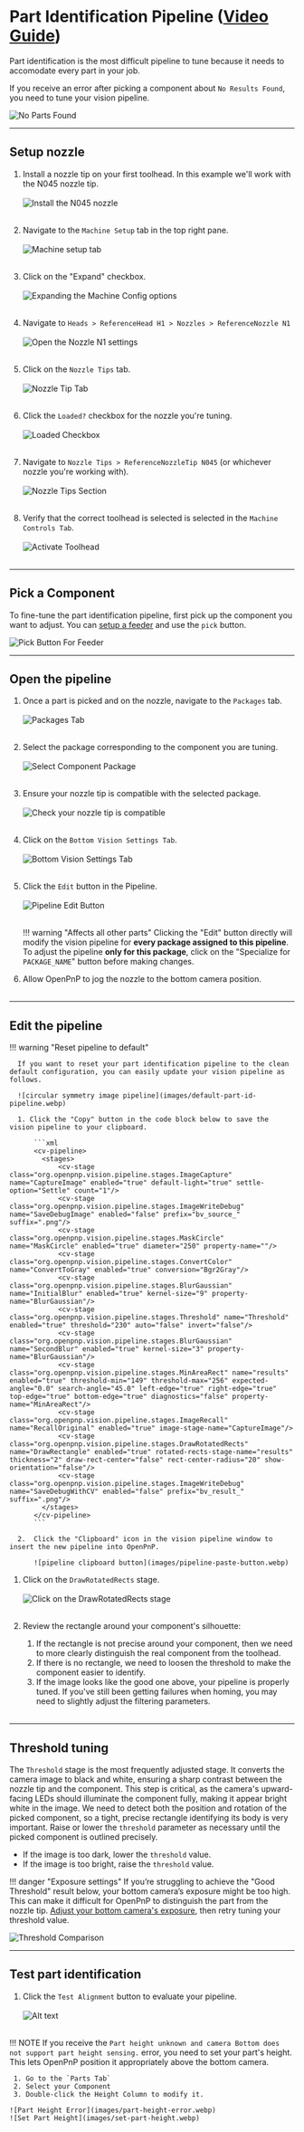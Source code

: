# Part Identification Pipeline ([Video Guide](https://youtu.be/RVMS6vJzJyU?si=rRQs_61cFfH24sVC&t=432))

Part identification is the most difficult pipeline to tune because it needs to accomodate every part in your job.

If you receive an error after picking a component about `No Results Found`, you need to tune your vision pipeline.

![No Parts Found](images/no-parts-found.webp)

---

## Setup nozzle

1. Install a nozzle tip on your first toolhead. In this example we'll work with the N045 nozzle tip.<br/><br/>
     ![Install the N045 nozzle](images/N045-nozzle-installed.webp)
<br/><br/>

2. Navigate to the `Machine Setup` tab in the top right pane.<br/><br/>
     ![Machine setup tab](images/Machine-Setup-Tab-3.webp)
<br/><br/>

3. Click on the "Expand" checkbox.<br/><br/>
     ![Expanding the Machine Config options](images/Expand-Checkbox-3.webp)
<br/><br/>

4. Navigate to `Heads > ReferenceHead H1 > Nozzles > ReferenceNozzle N1`<br/><br/>
     ![Open the Nozzle N1 settings](images/select-nozzle-N1.webp)
<br/><br/>

5. Click on the `Nozzle Tips` tab.<br/><br/>
     ![Nozzle Tip Tab](images/nozzle-tip-tab.webp)
<br/><br/>

6. Click the `Loaded?` checkbox for the nozzle you're tuning.<br/><br/>
     ![Loaded Checkbox](images/loaded-checkbox.webp)
<br/><br/>

7. Navigate to `Nozzle Tips > ReferenceNozzleTip N045` (or whichever nozzle you're working with).<br/><br/>
     ![Nozzle Tips Section](images/nozzle-tips-section.webp)
<br/><br/>

8. Verify that the correct toolhead is selected is selected in the `Machine Controls Tab`.<br/><br/>
     ![Activate Toolhead](images/select-correct-nozzle.webp)
<br/><br/>

---

## Pick a Component

To fine-tune the part identification pipeline, first pick up the component you want to adjust. You can [setup a feeder](../ftp/2-feeder-setup/index.md) and use the `pick` button.

![Pick Button For Feeder](images/pick-button-feeder.webp)

---

## Open the pipeline

1. Once a part is picked and on the nozzle, navigate to the `Packages` tab.<br/><br/>
     ![Packages Tab](images/packages-tab.webp)
<br/><br/>

2. Select the package corresponding to the component you are tuning.<br/><br/>
     ![Select Component Package](images/select-component-package.webp)
<br/><br/>

3. Ensure your nozzle tip is compatible with the selected package.<br/><br/>
     ![Check your nozzle tip is compatible](images/confirm-nozzle-tip-compatible.webp)
<br/><br/>

4. Click on the `Bottom Vision Settings Tab`.<br/><br/>
     ![Bottom Vision Settings Tab](images/bottom-part-vision-settings.webp)
<br/><br/>

5. Click the `Edit` button in the Pipeline.<br/><br/>
    ![Pipeline Edit Button](images/edit-package-pipeline.webp)
<br/><br/>

    !!! warning "Affects all other parts"
        Clicking the "Edit" button directly will modify the vision pipeline for **every package assigned to this pipeline**. To adjust the pipeline **only for this package**, click on the "Specialize for `PACKAGE_NAME`" button before making changes.

1. Allow OpenPnP to jog the nozzle to the bottom camera position.
<br/><br/>

---

## Edit the pipeline

!!! warning "Reset pipeline to default"

      If you want to reset your part identification pipeline to the clean default configuration, you can easily update your vision pipeline as follows.

      ![circular symmetry image pipeline](images/default-part-id-pipeline.webp)

      1. Click the "Copy" button in the code block below to save the vision pipeline to your clipboard.

          ```xml
          <cv-pipeline>
            <stages>
                <cv-stage class="org.openpnp.vision.pipeline.stages.ImageCapture" name="CaptureImage" enabled="true" default-light="true" settle-option="Settle" count="1"/>
                <cv-stage class="org.openpnp.vision.pipeline.stages.ImageWriteDebug" name="SaveDebugImage" enabled="false" prefix="bv_source_" suffix=".png"/>
                <cv-stage class="org.openpnp.vision.pipeline.stages.MaskCircle" name="MaskCircle" enabled="true" diameter="250" property-name=""/>
                <cv-stage class="org.openpnp.vision.pipeline.stages.ConvertColor" name="ConvertToGray" enabled="true" conversion="Bgr2Gray"/>
                <cv-stage class="org.openpnp.vision.pipeline.stages.BlurGaussian" name="InitialBlur" enabled="true" kernel-size="9" property-name="BlurGaussian"/>
                <cv-stage class="org.openpnp.vision.pipeline.stages.Threshold" name="Threshold" enabled="true" threshold="230" auto="false" invert="false"/>
                <cv-stage class="org.openpnp.vision.pipeline.stages.BlurGaussian" name="SecondBlur" enabled="true" kernel-size="3" property-name="BlurGaussian"/>
                <cv-stage class="org.openpnp.vision.pipeline.stages.MinAreaRect" name="results" enabled="true" threshold-min="149" threshold-max="256" expected-angle="0.0" search-angle="45.0" left-edge="true" right-edge="true" top-edge="true" bottom-edge="true" diagnostics="false" property-name="MinAreaRect"/>
                <cv-stage class="org.openpnp.vision.pipeline.stages.ImageRecall" name="RecallOriginal" enabled="true" image-stage-name="CaptureImage"/>
                <cv-stage class="org.openpnp.vision.pipeline.stages.DrawRotatedRects" name="DrawRectangle" enabled="true" rotated-rects-stage-name="results" thickness="2" draw-rect-center="false" rect-center-radius="20" show-orientation="false"/>
                <cv-stage class="org.openpnp.vision.pipeline.stages.ImageWriteDebug" name="SaveDebugWithCV" enabled="false" prefix="bv_result_" suffix=".png"/>
            </stages>
          </cv-pipeline>
          ```

      2.  Click the "Clipboard" icon in the vision pipeline window to insert the new pipeline into OpenPnP.

          ![pipeline clipboard button](images/pipeline-paste-button.webp)

1. Click on the `DrawRotatedRects` stage.<br/><br/>
     ![Click on the DrawRotatedRects stage](images/draw-rotated-rects-stage.webp)
<br/><br/>

1. Review the rectangle around your component's silhouette:
    1. If the rectangle is not precise around your component, then we need to more clearly distinguish the real component from the toolhead.
    2. If there is no rectangle, we need to loosen the threshold to make the component easier to identify.
    3. If the image looks like the good one above, your pipeline is properly tuned. If you've still been getting failures when homing, you may need to slightly adjust the filtering parameters.
<br/><br/>

---

## Threshold tuning

The `Threshold` stage is the most frequently adjusted stage. It converts the camera image to black and white, ensuring a sharp contrast between the nozzle tip and the component. This step is critical, as the camera's upward-facing LEDs should illuminate the component fully, making it appear bright white in the image. We need to detect both the position and rotation of the picked component, so a tight, precise rectangle identifying its body is very important. Raise or lower the `threshold` parameter as necessary until the picked component is outlined precisely.

* If the image is too dark, lower the `threshold` value.
* If the image is too bright, raise the `threshold` value.

!!! danger "Exposure settings"
    If you’re struggling to achieve the "Good Threshold" result below, your bottom camera’s exposure might be too high. This can make it difficult for OpenPnP to distinguish the part from the nozzle tip.  [Adjust your bottom camera's exposure](../calibration/8-nozzle-tip-calibration/nozzle-tip-calibration.md), then retry tuning your threshold value.

![Threshold Comparison](images/part-threshold-comparison.webp)

---

## Test part identification

1. Click the `Test Alignment` button to evaluate your pipeline.<br/><br/>
  ![Alt text](test-alignment-button.webp)
<br/><br/>

!!! NOTE
    If you receive the `Part height unknown and camera Bottom does not support part height sensing.` error, you need to set your part's height. This lets OpenPnP position it appropriately above the bottom camera.

     1. Go to the `Parts Tab`
     2. Select your Component
     3. Double-click the Height Column to modify it.

    ![Part Height Error](images/part-height-error.webp)
    ![Set Part Height](images/set-part-height.webp)
<br/><br/>